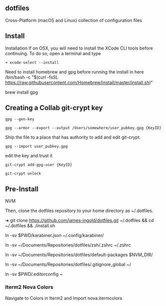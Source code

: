 ## dotfiles

Cross-Platform (macOS and Linux) collection of configuration files

## Install

Installation
If on OSX, you will need to install the XCode CLI tools before continuing. To do so, open a terminal and type

`➜ xcode-select --install`

Need to install homebrew and gpg before running the install in here
/bin/bash -c "\$(curl -fsSL
https://raw.githubusercontent.com/Homebrew/install/master/install.sh)"

brew install gpg

## Creating a Collab git-crypt key

`gpg --gen-key`

`gpg --armor --export --output /Users/somewhere/user_pubkey.gpg {KeyID}`

Ship the file to a place that has authority to add and edit git-crypt.

`gpg --import user_pubkey.gpg`

edit the key and trust it

`git-crypt add-gpg-user {KeyID}`

`git-crypt unlock`

## Pre-Install

NVM

Then, clone the dotfiles repository to your home directory as ~/.dotfiles.

➜ git clone https://github.com/james-ingold/dotfiles.git ~/.dotfiles && cd
~/.dotfiles && ./install.sh

ln -sv \$PWD/karabiner.json ~/.config/karabiner/

ln -sv ~/Documents/Repositories/dotfiles/zsh/.zshrc ~/.zshrc

ln -sv ~/Documents/Repositories/dotfiles/default-packages \$NVM_DIR/

ln -sv ~/Documents/Repositories/dotfiles/.gitignore_global ~/

ln -sv \$PWD/.editorconfig ~

### Iterm2 Nova Colors

Navigate to Colors in Iterm2 and Import nova.itermcolors
